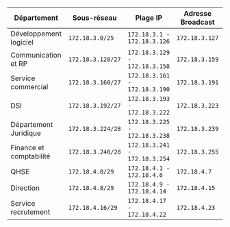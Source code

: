 | Département              | Sous-réseau          | Plage IP                     | Adresse Broadcast   | Total adresses |
|--------------------------|----------------------|------------------------------|---------------------|----------------|
| Développement logiciel   | `172.18.3.0/25`      | `172.18.3.1 - 172.18.3.126`  | `172.18.3.127`      | 128            |
| Communication et RP      | `172.18.3.128/27`    | `172.18.3.129 - 172.18.3.158`| `172.18.3.159`      | 32             |
| Service commercial       | `172.18.3.160/27`    | `172.18.3.161 - 172.18.3.190`| `172.18.3.191`      | 32             |
| DSI                      | `172.18.3.192/27`    | `172.18.3.193 - 172.18.3.222`| `172.18.3.223`      | 32             |
| Département Juridique    | `172.18.3.224/28`    | `172.18.3.225 - 172.18.3.238`| `172.18.3.239`      | 16             |
| Finance et comptabilité  | `172.18.3.240/28`    | `172.18.3.241 - 172.18.3.254`| `172.18.3.255`      | 16             |
| QHSE                     | `172.18.4.0/29`      | `172.18.4.1 - 172.18.4.6`    | `172.18.4.7`        | 8              |
| Direction                | `172.18.4.8/29`      | `172.18.4.9 - 172.18.4.14`   | `172.18.4.15`       | 8              |
| Service recrutement      | `172.18.4.16/29`     | `172.18.4.17 - 172.18.4.22`  | `172.18.4.23`       | 8              |

